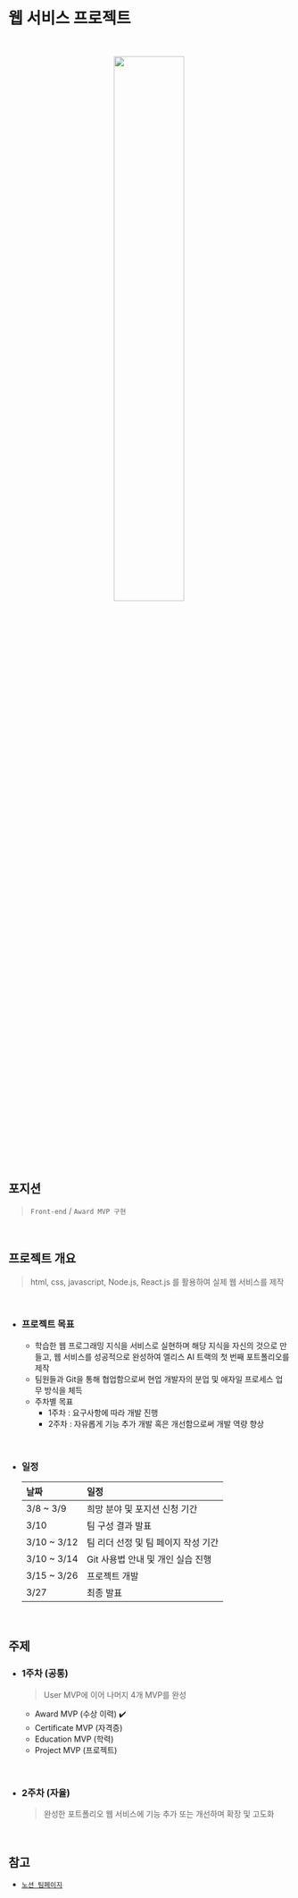 # **웹 서비스 프로젝트**

<br>

<p align="center">
	<img src="https://user-images.githubusercontent.com/97582839/177148531-741ba76e-6ada-4d9c-a5f6-1a494c6e7efd.png" style="width:50%">
</p>

<br>

## **포지션**
> `Front-end` / `Award MVP 구현`

<br>

## **프로젝트 개요**
> html, css, javascript, Node.js, React.js 를 활용하여 실제 웹 서비스를 제작

<br>

- ### **프로젝트 목표**

	- 학습한 웹 프로그래밍 지식을 서비스로 실현하며 해당 지식을 자신의 것으로 만들고, 웹 서비스를 성공적으로 완성하여 엘리스 AI 트랙의 첫 번째 포트폴리오를 제작
	- 팀원들과 Git을 통해 협업함으로써 현업 개발자의 분업 및 애자일 프로세스 업무 방식을 체득
	- 주차별 목표
		- 1주차 : 요구사항에 따라 개발 진행
		- 2주차 : 자유롭게 기능 추가 개발 혹은 개선함으로써 개발 역량 향상

<br>

- ### **일정**

	| **날짜** | **일정** |
	| :--- | :--- |
	| 3/8 ~ 3/9 | 희망 분야 및 포지션 신청 기간 |
	| 3/10 | 팀 구성 결과 발표 |
	| 3/10 ~ 3/12 | 팀 리더 선정 및 팀 페이지 작성 기간 |
	| 3/10 ~ 3/14 | Git 사용법 안내 및 개인 실습 진행 |
	| 3/15 ~ 3/26 | 프로젝트 개발 |
	| 3/27 | 최종 발표 |

<br>

## **주제**

- ### **1주차 (공통)**
	> User MVP에 이어 나머지 4개 MVP를 완성

	- Award MVP (수상 이력) ✔️
	- Certificate MVP (자격증)
	- Education MVP (학력)
	- Project MVP (프로젝트)

<br>

- ### **2주차 (자율)**
	> 완성한 포트폴리오 웹 서비스에 기능 추가 또는 개선하며 확장 및 고도화

<br>

## **참고**
- [`노션 팀페이지`](https://www.notion.so/elice/23-15359fb0afee42bf9cd227b9b276eb10)